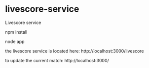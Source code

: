 livescore-service
=================

Livescore service

npm install

node app


the livescore service is located here:
http://localhost:3000/livescore

to update the current match:
http://localhost:3000/

